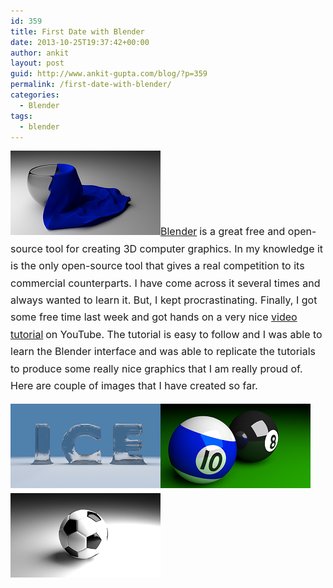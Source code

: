 ```yaml
---
id: 359
title: First Date with Blender
date: 2013-10-25T19:37:42+00:00
author: ankit
layout: post
guid: http://www.ankit-gupta.com/blog/?p=359
permalink: /first-date-with-blender/
categories:
  - Blender
tags:
  - blender
---
```

<img class="size-full wp-image-365 aligncenter" style="font-size: 1rem; line-height: 1;" alt="WoodOnCloth_reduced" src="/uploads/2013/10/WoodOnCloth_reduced.png"   height="135" /><a style="line-height: 1.714285714; font-size: 1rem;" href="http://www.blender.org/">Blender</a> <span style="line-height: 1.714285714; font-size: 1rem;">is a great free and open-source tool for creating 3D computer graphics. In my knowledge it is the only open-source tool that gives a real competition to its commercial counterparts. I have come across it several times and always wanted to learn it. But, I kept procrastinating. Finally, I got some free time last week and got hands on a very nice </span><a style="line-height: 1.714285714; font-size: 1rem;" href="http://www.youtube.com/watch?v=9PJL0eAuZ_E&list=SPzmyR17f55-LVbgnzhS4Xl9zJ3dSCdYW3">video tutorial</a> <span style="line-height: 1.714285714; font-size: 1rem;">on YouTube. The tutorial is easy to follow and I was able to learn the Blender interface and was able to replicate the tutorials to produce some really nice graphics that I am really proud of. Here are couple of images that I have created so far.</span>

<p style="text-align: justify;">
  <a href="/uploads/2013/10/Ice_reduced.png"><img class="alignnone size-full wp-image-361" alt="Ice_reduced" src="/uploads/2013/10/Ice_reduced.png"   height="135" /></a><img class="alignnone size-full wp-image-362" style="font-size: 1rem; line-height: 1;" alt="PoolBalls_reduced" src="/uploads/2013/10/PoolBalls_reduced.png"   height="135" /><span style="line-height: 1.714285714; font-size: 1rem;"> </span><a style="line-height: 1.714285714; font-size: 1rem;" href="/uploads/2013/10/Football_reduced.png"><img class="alignnone size-full wp-image-364" alt="Football_reduced" src="/uploads/2013/10/Football_reduced.png"   height="135" /></a><span style="line-height: 1.714285714; font-size: 1rem;"> </span>
</p>

<p style="text-align: justify;">
